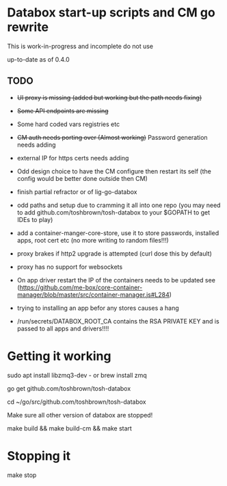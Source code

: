 # Databox start-up scripts and CM go rewrite

This is work-in-progress and incomplete do not use

up-to-date as of 0.4.0

## TODO

- ~~UI proxy is missing (added but working but the path needs fixing)~~
- ~~Some API endpoints are missing~~
- Some hard coded vars registries etc
- ~~CM auth needs porting over (Almost working)~~ Password generation needs adding
- external IP for https certs needs adding

- Odd design choice to have the CM configure then restart its self (the config would be better done outside then CM)

- finish partial refractor or of lig-go-databox
- odd paths and setup due to cramming it all into one repo (you may need to add github.com/toshbrown/tosh-databox to your $GOPATH to get IDEs to play)
- add a container-manger-core-store, use it to store passwords, installed apps, root cert etc (no more writing to random files!!!)
- proxy brakes if http2 upgrade is attempted (curl dose this by default)
- proxy has no support for websockets
- On app driver restart the IP of the containers needs to be updated see (https://github.com/me-box/core-container-manager/blob/master/src/container-manager.js#L284)
- trying to installing an app befor any stores causes a hang
- /run/secrets/DATABOX_ROOT_CA contains the RSA PRIVATE KEY and is passed to all apps and drivers!!!!


# Getting it working

sudo apt install libzmq3-dev - or brew install zmq

go get github.com/toshbrown/tosh-databox

cd ~/go/src/github.com/toshbrown/tosh-databox

Make sure all other version of databox are stopped!

make build && make build-cm && make start

# Stopping it

make stop